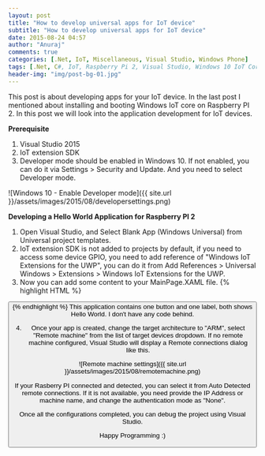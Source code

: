 ```yaml
---
layout: post
title: "How to develop universal apps for IoT device"
subtitle: "How to develop universal apps for IoT device"
date: 2015-08-24 04:57
author: "Anuraj"
comments: true
categories: [.Net, IoT, Miscellaneous, Visual Studio, Windows Phone]
tags: [.Net, C#, IoT, Raspberry Pi 2, Visual Studio, Windows 10 IoT Core]
header-img: "img/post-bg-01.jpg"
---
```

This post is about developing apps for your IoT device. In the last post I mentioned about installing and booting Windows IoT core on Raspberry PI 2. In this post we will look into the application development for IoT devices. 

**Prerequisite**


1.  Visual Studio 2015
2.  IoT extension SDK
3.  Developer mode should be enabled in Windows 10. If not enabled, you can do it via Settings > Security and Update. And you need to select Developer mode.

![Windows 10 - Enable Developer mode]({{ site.url }}/assets/images/2015/08/developersettings.png)


**Developing a Hello World Application for Raspberry PI 2**


1.  Open Visual Studio, and Select Blank App (Windows Universal) from Universal project templates.
2.  IoT extension SDK is not added to projects by default, if you need to access some device GPIO, you need to add reference of "Windows IoT Extensions for the UWP", you can do it from Add References > Universal Windows > Extensions > Windows IoT Extensions for the UWP.
3.  Now you can add some content to your MainPage.XAML file.
{% highlight HTML %}
<Grid Background="{ThemeResource ApplicationPageBackgroundThemeBrush}">
    <Grid.RowDefinitions>
        <RowDefinition />
        <RowDefinition />
    </Grid.RowDefinitions>
    <Button HorizontalAlignment="Center" Grid.Row="0" Content="Hello World" FontSize="65" />
    <TextBlock Grid.Row="1" Style="{StaticResource HeaderTextBlockStyle}" 
            VerticalAlignment="Center" FontSize="100" HorizontalAlignment="Center" Text="Hello World" />
</Grid>
{% endhighlight %}
This application contains one button and one label, both shows Hello World. I don't have any code behind.

4.  Once your app is created, change the target architecture to "ARM", select "Remote machine" from the list of target devices dropdown. If no remote machine configured, Visual Studio will display a Remote connections dialog like this.

![Remote machine settings]({{ site.url }}/assets/images/2015/08/remotemachine.png)

If your Rasberry PI connected and detected, you can select it from Auto Detected remote connections. If it is not available, you need provide the IP Address or machine name, and change the authentication mode as "None".

Once all the configurations completed, you can debug the project using Visual Studio.

Happy Programming :)
